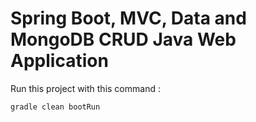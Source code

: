 # Spring Boot, MVC, Data and MongoDB CRUD Java Web Application

Run this project with this command :

`gradle clean bootRun`